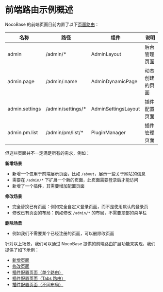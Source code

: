 # 前端路由示例概述

NocoBase 的前端页面目前内置了以下[页面路由](/development/client/router#已有页面路由)：

| 名称           | 路径               | 组件                | 说明 |
| -------------- | ------------------ | ------------------- |---------|
| admin          | /admin/\*          | AdminLayout         | 后台管理页面  |
| admin.page     | /admin/:name       | AdminDynamicPage    | 动态创建的页面 |
| admin.settings | /admin/settings/\* | AdminSettingsLayout | 插件配置页面  |
| admin.pm.list  | /admin/pm/list/\* | PluginManager       | 插件管理页面  |

但这些页面并不一定满足所有的需求，例如：

**新增场景**

- 新增一个仅用于前端展示页面，比如 `/about`，展示一些关于网站的信息
- 需要在 `/admin/*` 下扩展一个新的页面，此页面需要登录后才能访问
- 新增了一个插件，其需要增加配置页面

**修改场景**

- 完全替换已有页面：例如完全自定义登录页面，而不是使用默认的登录页
- 修改已有页面的布局：例如修改 `/admin/*` 的布局，不需要顶部的菜单栏

**删除场景**

- 例如我们不需要某个已经注册的页面，可以删除改页面

针对以上场景，我们可以通过 NocoBase 提供的前端路由扩展功能来实现，我们提供了如下示例：

- [新增页面](/plugin-samples/router/add-page)
- [修改页面](/plugin-samples/router/replace-page)
- [插件配置页面（单个路由）](/plugin-samples/router/add-setting-page-single-route)
- [插件配置页面（Tabs 路由）](/plugin-samples/router/add-setting-page-tabs-routes)
- [插件配置页面（不同布局）](/plugin-samples/router/add-setting-page-layout-routes)

